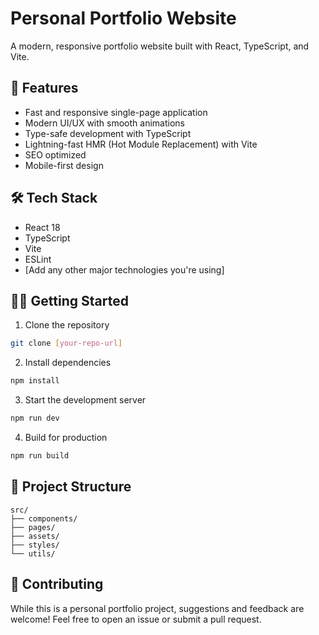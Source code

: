 # Personal Portfolio Website

A modern, responsive portfolio website built with React, TypeScript, and Vite.

## 🚀 Features

- Fast and responsive single-page application
- Modern UI/UX with smooth animations
- Type-safe development with TypeScript
- Lightning-fast HMR (Hot Module Replacement) with Vite
- SEO optimized
- Mobile-first design

## 🛠️ Tech Stack

- React 18
- TypeScript
- Vite
- ESLint
- [Add any other major technologies you're using]

## 🏃‍♂️ Getting Started

1. Clone the repository
```bash
git clone [your-repo-url]
```

2. Install dependencies
```bash
npm install
```

3. Start the development server
```bash
npm run dev
```

4. Build for production
```bash
npm run build
```

## 📁 Project Structure

```
src/
├── components/
├── pages/
├── assets/
├── styles/
└── utils/
```

## 🤝 Contributing

While this is a personal portfolio project, suggestions and feedback are welcome! Feel free to open an issue or submit a pull request.
